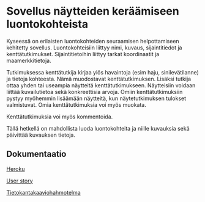 # Sovellus näytteiden keräämiseen luontokohteista

Kyseessä on erilaisten luontokohteiden seuraamisen helpottamiseen kehitetty sovellus. Luontokohteisiin liittyy nimi, kuvaus, sijaintitiedot ja kenttätutkimukset. Sijaintitietoihin liittyy tarkat koordinaatit ja maamerkkitietoja. 

Tutkimuksessa kenttätutkija kirjaa ylös havaintoja (esim haju, sinilevätilanne) ja tietoja kohteesta. Nämä muodostavat kenttätutkimuksen. Lisäksi tutkija ottaa yhden tai useampia näytteitä kenttätutkimukseen. Näytteisiin voidaan liittää kuvailutietoa sekä konkreettisia arvoja. Omiin kenttätutkimuksiin pystyy myöhemmin lisäämään näytteitä, kun näytetutkimuksen tulokset valmistuvat. Omia kenttätutkimuksia voi myös muokata.

Kenttätutkimuksia voi myös kommentoida.

Tällä hetkellä on mahdollista luoda luontokohteita ja niille kuvauksia sekä päivittää kuvauksen tietoja.

## Dokumentaatio

[Heroku](https://tsoha-naytteidenkerays.herokuapp.com/)

[User story](https://github.com/olgaviho/naytteidenKerays/blob/master/documentation/userstories.md)

[Tietokantakaaviohahmotelma](https://github.com/olgaviho/naytteidenKerays/blob/master/documentation/tietokantakaavio.md)

